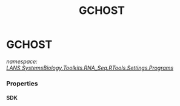 ﻿---
title: GCHOST
---

# GCHOST
_namespace: [LANS.SystemsBiology.Toolkits.RNA_Seq.RTools.Settings.Programs](N-LANS.SystemsBiology.Toolkits.RNA_Seq.RTools.Settings.Programs.html)_





### Properties

#### SDK


